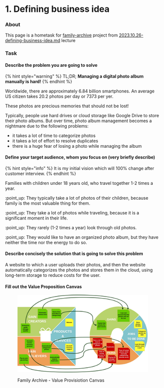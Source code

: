 # 1. Defining business idea

### About

This page is a hometask for [family-archive](../family-archive/ "mention") project from [2023.10.26-defining-business-idea.md](../../events/2023-q4-startup-school-by-startup-depot-family-archive/2023.10.26-defining-business-idea.md "mention") lecture

### Task

#### Describe the problem you are going to solve

{% hint style="warning" %}
TL;DR; **Managing a digital photo album manually is hard!**
{% endhint %}

Worldwide, there are approximately 6.84 billion smartphones. An average US citizen takes 20.2 photos per day or 7373 per yer.

These photos are precious memories that should not be lost!

Typically, people use hard drives or cloud storage like Google Drive to store their photo albums. But over time, photo album management becomes a nightmare due to the following problems:

* it takes a lot of time to categorize photos
* it takes a lot of effort to resolve duplicates
* there is a huge fear of losing a photo while managing the album

#### Define your target audience, whom you focus on (very briefly describe)

{% hint style="info" %}
It is my initial vision which will 100% change after customer interview.
{% endhint %}

Families with children under 18 years old, who travel together 1-2 times a year.

:point\_up: They typically take a lot of photos of their children, because family is the most valuable thing for them.&#x20;

:point\_up: They take a lot of photos while traveling, because it is a significant moment in their life.

:point\_up: They rarely (1-2 times a year) look through old photos.

:point\_up: They would like to have an organized photo album, but they have neither the time nor the energy to do so.

#### Describe concisely the solution that is going to solve this problem

A website to which a user uploads their photos, and then the website automatically categorizes the photos and stores them in the cloud, using long-term storage to reduce costs for the user.

#### Fill out the Value Proposition Canvas

<figure><img src="../../.gitbook/assets/Family Archive - Value Proposition Canvas-Template.jpg" alt=""><figcaption><p>Family Archive - Value Provisiotion Canvas</p></figcaption></figure>

